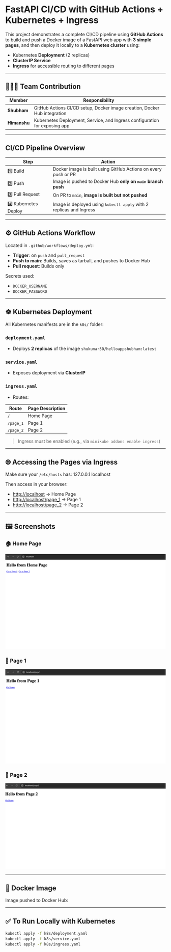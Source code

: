 # FastAPI CI/CD with GitHub Actions + Kubernetes + Ingress

This project demonstrates a complete CI/CD pipeline using **GitHub Actions** to build and push a Docker image of a FastAPI web app with **3 simple pages**, and then deploy it locally to a **Kubernetes cluster** using:

- Kubernetes **Deployment** (2 replicas)
- **ClusterIP Service**
- **Ingress** for accessible routing to different pages

---

## 🧑‍🤝‍🧑 Team Contribution

| Member      | Responsibility                                                               |
|-------------|-------------------------------------------------------------------------------|
| **Shubham** | GitHub Actions CI/CD setup, Docker image creation, Docker Hub integration     |
| **Himanshu** | Kubernetes Deployment, Service, and Ingress configuration for exposing app    |

---

## CI/CD Pipeline Overview

| Step                  | Action                                                                 |
|-----------------------|------------------------------------------------------------------------|
| 1️⃣ Build              | Docker image is built using GitHub Actions on every push or PR         |
| 2️⃣ Push               | Image is pushed to Docker Hub **only on `main` branch push**            |
| 3️⃣ Pull Request       | On PR to `main`, **image is built but not pushed**                      |
| 4️⃣ Kubernetes Deploy  | Image is deployed using `kubectl apply` with 2 replicas and Ingress     |

---

## ⚙️ GitHub Actions Workflow

Located in `.github/workflows/deploy.yml`:

- **Trigger**: on `push` and `pull_request`
- **Push to main**: Builds, saves as tarball, and pushes to Docker Hub
- **Pull request**: Builds only

Secrets used:
- `DOCKER_USERNAME`
- `DOCKER_PASSWORD`

---

## ☸️ Kubernetes Deployment

All Kubernetes manifests are in the `k8s/` folder:

### `deployment.yaml`
- Deploys **2 replicas** of the image `shukumar30/helloappshubham:latest`

### `service.yaml`
- Exposes deployment via **ClusterIP**

### `ingress.yaml`
- Routes:

| Route            | Page Description     |
|------------------|----------------------|
| `/`              | Home Page            |
| `/page_1`        | Page 1               |
| `/page_2`        | Page 2               |

> Ingress must be enabled (e.g., via `minikube addons enable ingress`)

---

## 🌐 Accessing the Pages via Ingress

Make sure your `/etc/hosts` has:
127.0.0.1  localhost


Then access in your browser:

- [http://localhost](http://localhost) → Home Page
- [http://localhost/page_1](http://localhost/page_1) → Page 1
- [http://localhost/page_2](http://localhost/page_2) → Page 2

---

## 🖼️ Screenshots

### 🏠 Home Page
![Home Page](images/screenshot-home.png)

### 📄 Page 1
![Page 1](images/screenshot-page-1.png)

### 📄 Page 2
![Page 2](images/screenshot-page-2.png)

---

## 🐳 Docker Image

Image pushed to Docker Hub:


---

## ✅ To Run Locally with Kubernetes

```bash
kubectl apply -f k8s/deployment.yaml
kubectl apply -f k8s/service.yaml
kubectl apply -f k8s/ingress.yaml


